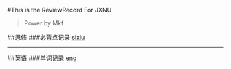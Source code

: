 #This is the ReviewRecord For JXNU
>Power by Mkf

##思修
###必背点记录
[sixiu](sixiu.md)
****
##英语
###单词记录
[eng](eng.md)